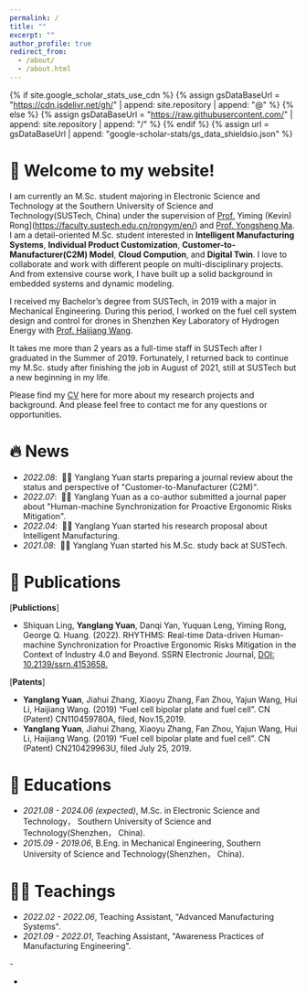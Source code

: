 ```yaml
---
permalink: /
title: ""
excerpt: ""
author_profile: true
redirect_from: 
  - /about/
  - /about.html
---
```


{% if site.google_scholar_stats_use_cdn %}
{% assign gsDataBaseUrl = "https://cdn.jsdelivr.net/gh/" | append: site.repository | append: "@" %}
{% else %}
{% assign gsDataBaseUrl = "https://raw.githubusercontent.com/" | append: site.repository | append: "/" %}
{% endif %}
{% assign url = gsDataBaseUrl | append: "google-scholar-stats/gs_data_shieldsio.json" %}

<span class='anchor' id='about-me'></span>
# 🎊 Welcome to my website!

I am currently an M.Sc. student majoring in Electronic Science and Technology at the Southern University of Science and Technology(SUSTech, China) under the supervision of [Prof.](https://faculty.sustech.edu.cn/rongym/en/) Yiming (Kevin) Rong](https://faculty.sustech.edu.cn/rongym/en/) and [Prof. Yongsheng Ma](https://faculty.sustech.edu.cn/mays/en/). I am a detail-oriented M.Sc. student interested in **Intelligent Manufacturing Systems**, **​Individual Product Customization**, **Customer-to-Manufacturer(C2M) Model**, **Cloud Compution**, and **Digital Twin**. I love to collaborate and work with different people on multi-disciplinary projects. And from extensive course work, I have built up a solid background in embedded systems and dynamic modeling. ​

I received my Bachelor’s degree from SUSTech, in 2019 with a major in Mechanical Engineering. During this period, I worked on the fuel cell system design and control for drones in Shenzhen Key Laboratory of Hydrogen Energy with [Prof. Haijiang Wang](https://faculty.sustech.edu.cn/wanghj/en/).

It takes me more than 2 years as a full-time staff in SUSTech after I graduated in the Summer of 2019. Fortunately, I returned back to continue my M.Sc. study after finishing the job in August of 2021, still at SUSTech but a new beginning in my life.

Please find my [CV](./docs/CV.pdf) here for more about my research projects and background. And please feel free to contact me for any questions or opportunities.

# 🔥 News
- *2022.08*: &nbsp;🎉🎉 Yanglang Yuan starts preparing a journal review about the status and perspective of "Customer-to-Manufacturer (C2M)".
- *2022.07*: &nbsp;🎉🎉 Yanglang Yuan as a co-author submitted a journal paper about "Human-machine Synchronization for Proactive Ergonomic Risks Mitigation".
- *2022.04*: &nbsp;🎉🎉 Yanglang Yuan started his research proposal about Intelligent Manufacturing.
- *2021.08*: &nbsp;🎉🎉 Yanglang Yuan started his M.Sc. study back at SUSTech. 

# 📝 Publications

<!--
[Deep Residual Learning for Image Recognition](https://openaccess.thecvf.com/content_cvpr_2016/papers/He_Deep_Residual_Learning_CVPR_2016_paper.pdf)

**Kaiming He**, Xiangyu Zhang, Shaoqing Ren, Jian Sun

[**Project**](https://scholar.google.com/citations?view_op=view_citation&hl=zh-CN&user=DhtAFkwAAAAJ&citation_for_view=DhtAFkwAAAAJ:ALROH1vI_8AC) <strong><span class='show_paper_citations' data='DhtAFkwAAAAJ:ALROH1vI_8AC'></span></strong>
- Lorem ipsum dolor sit amet, consectetur adipiscing elit. Vivamus ornare aliquet ipsum, ac tempus justo dapibus sit amet. 
</div>
</div>

- [Lorem ipsum dolor sit amet, consectetur adipiscing elit. Vivamus ornare aliquet ipsum, ac tempus justo dapibus sit amet](https://github.com), A, B, C, **CVPR 2020**
-->
[**Publictions**]

- Shiquan Ling, **Yanglang Yuan**, Danqi Yan, Yuquan Leng, Yiming Rong, George Q. Huang. (2022). RHYTHMS: Real-time Data-driven Human-machine Synchronization for Proactive Ergonomic Risks Mitigation in the Context of Industry 4.0 and Beyond. SSRN Electronic Journal, [DOI: 10.2139/ssrn.4153658.](http://dx.doi.org/10.2139/ssrn.4153658)

[**Patents**]

- **Yanglang Yuan**, Jiahui Zhang, Xiaoyu Zhang, Fan Zhou, Yajun Wang, Hui Li, Haijiang Wang. (2019) “Fuel cell bipolar plate and fuel cell”. CN (Patent) CN110459780A, filed, Nov.15,2019.
- **Yanglang Yuan**, Jiahui Zhang, Xiaoyu Zhang, Fan Zhou, Yajun Wang, Hui Li, Haijiang Wang. (2019) “Fuel cell bipolar plate and fuel cell”. CN (Patent) CN210429963U, filed July 25, 2019.

# 📖 Educations
- *2021.08 - 2024.06 (expected)*, M.Sc. in Electronic Science and Technology， Southern University of Science and Technology(Shenzhen， China).
- *2015.09 - 2019.06*, B.Eng. in Mechanical Engineering, Southern University of Science and Technology(Shenzhen， China). 

# 👨‍🏫 Teachings
- *2022.02 - 2022.06*, Teaching Assistant, "Advanced Manufacturing Systems".
- *2021.09 - 2022.01*, Teaching Assistant, "Awareness Practices of Manufacturing Engineering".

<!-- # 🎖 Honors and Awards
- *2021.10* Lorem ipsum dolor sit amet, consectetur adipiscing elit. Vivamus ornare aliquet ipsum, ac tempus justo dapibus sit amet. 
- *2021.09* Lorem ipsum dolor sit amet, consectetur adipiscing elit. Vivamus ornare aliquet ipsum, ac tempus justo dapibus sit amet.  -->
<!--
<!-- # 💬 Invited Talks
- *2021.06*, Lorem ipsum dolor sit amet, consectetur adipiscing elit. Vivamus ornare aliquet ipsum, ac tempus justo dapibus sit amet. 
- *2021.03*, Lorem ipsum dolor sit amet, consectetur adipiscing elit. Vivamus ornare aliquet ipsum, ac tempus justo dapibus sit amet.  \| [\[video\]](https://github.com/) --> -

<!-- # 💻 Internships
- *2019.05 - 2020.02*, [Lorem](https://github.com/), China.  -->


<script type='text/javascript' id='clustrmaps' src='//cdn.clustrmaps.com/map_v2.js?cl=ffffff&w=350&t=n&d=5yN7xgh7YXtcmpBGBP7HvpnHkybRxO1Y2-2E8nI4Pg8'></script>

-
